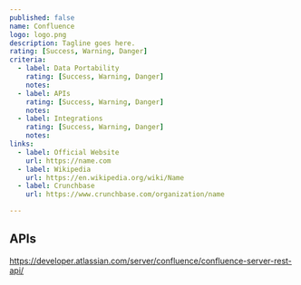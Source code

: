 ```yaml
---
published: false
name: Confluence
logo: logo.png
description: Tagline goes here.
rating: [Success, Warning, Danger]
criteria:
  - label: Data Portability
    rating: [Success, Warning, Danger]
    notes: 
  - label: APIs
    rating: [Success, Warning, Danger]
    notes: 
  - label: Integrations
    rating: [Success, Warning, Danger]
    notes: 
links:
  - label: Official Website
    url: https://name.com
  - label: Wikipedia
    url: https://en.wikipedia.org/wiki/Name
  - label: Crunchbase
    url: https://www.crunchbase.com/organization/name

---
```


## APIs

https://developer.atlassian.com/server/confluence/confluence-server-rest-api/